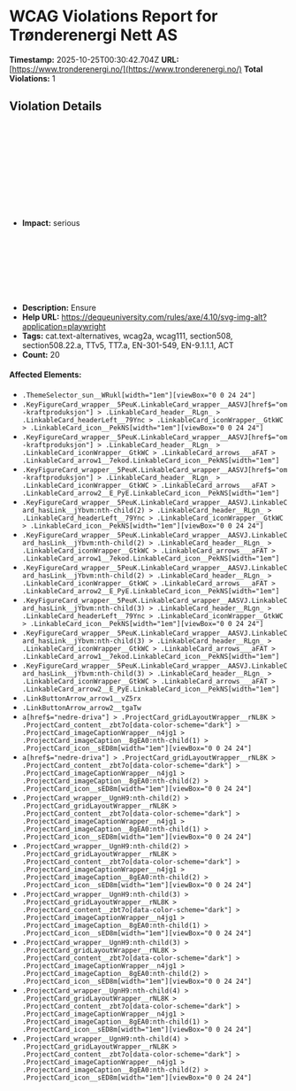 # WCAG Violations Report for Trønderenergi Nett AS

**Timestamp:** 2025-10-25T00:30:42.704Z
**URL:** [https://www.tronderenergi.no/](https://www.tronderenergi.no/)
**Total Violations:** 1

## Violation Details

### <svg> elements with an img role must have an alternative text

- **Impact:** serious
- **Description:** Ensure <svg> elements with an img, graphics-document or graphics-symbol role have an accessible text
- **Help URL:** https://dequeuniversity.com/rules/axe/4.10/svg-img-alt?application=playwright
- **Tags:** cat.text-alternatives, wcag2a, wcag111, section508, section508.22.a, TTv5, TT7.a, EN-301-549, EN-9.1.1.1, ACT
- **Count:** 20

#### Affected Elements:

- `.ThemeSelector_sun__WRukl[width="1em"][viewBox="0 0 24 24"]`
- `.KeyFigureCard_wrapper__5PeuK.LinkableCard_wrapper__AASVJ[href$="om-kraftproduksjon"] > .LinkableCard_header__RLgn_ > .LinkableCard_headerLeft__79Ync > .LinkableCard_iconWrapper__GtkWC > .LinkableCard_icon__PekNS[width="1em"][viewBox="0 0 24 24"]`
- `.KeyFigureCard_wrapper__5PeuK.LinkableCard_wrapper__AASVJ[href$="om-kraftproduksjon"] > .LinkableCard_header__RLgn_ > .LinkableCard_iconWrapper__GtkWC > .LinkableCard_arrows___aFAT > .LinkableCard_arrow1__7ekod.LinkableCard_icon__PekNS[width="1em"]`
- `.KeyFigureCard_wrapper__5PeuK.LinkableCard_wrapper__AASVJ[href$="om-kraftproduksjon"] > .LinkableCard_header__RLgn_ > .LinkableCard_iconWrapper__GtkWC > .LinkableCard_arrows___aFAT > .LinkableCard_arrow2__E_PyE.LinkableCard_icon__PekNS[width="1em"]`
- `.KeyFigureCard_wrapper__5PeuK.LinkableCard_wrapper__AASVJ.LinkableCard_hasLink__jYbvm:nth-child(2) > .LinkableCard_header__RLgn_ > .LinkableCard_headerLeft__79Ync > .LinkableCard_iconWrapper__GtkWC > .LinkableCard_icon__PekNS[width="1em"][viewBox="0 0 24 24"]`
- `.KeyFigureCard_wrapper__5PeuK.LinkableCard_wrapper__AASVJ.LinkableCard_hasLink__jYbvm:nth-child(2) > .LinkableCard_header__RLgn_ > .LinkableCard_iconWrapper__GtkWC > .LinkableCard_arrows___aFAT > .LinkableCard_arrow1__7ekod.LinkableCard_icon__PekNS[width="1em"]`
- `.KeyFigureCard_wrapper__5PeuK.LinkableCard_wrapper__AASVJ.LinkableCard_hasLink__jYbvm:nth-child(2) > .LinkableCard_header__RLgn_ > .LinkableCard_iconWrapper__GtkWC > .LinkableCard_arrows___aFAT > .LinkableCard_arrow2__E_PyE.LinkableCard_icon__PekNS[width="1em"]`
- `.KeyFigureCard_wrapper__5PeuK.LinkableCard_wrapper__AASVJ.LinkableCard_hasLink__jYbvm:nth-child(3) > .LinkableCard_header__RLgn_ > .LinkableCard_headerLeft__79Ync > .LinkableCard_iconWrapper__GtkWC > .LinkableCard_icon__PekNS[width="1em"][viewBox="0 0 24 24"]`
- `.KeyFigureCard_wrapper__5PeuK.LinkableCard_wrapper__AASVJ.LinkableCard_hasLink__jYbvm:nth-child(3) > .LinkableCard_header__RLgn_ > .LinkableCard_iconWrapper__GtkWC > .LinkableCard_arrows___aFAT > .LinkableCard_arrow1__7ekod.LinkableCard_icon__PekNS[width="1em"]`
- `.KeyFigureCard_wrapper__5PeuK.LinkableCard_wrapper__AASVJ.LinkableCard_hasLink__jYbvm:nth-child(3) > .LinkableCard_header__RLgn_ > .LinkableCard_iconWrapper__GtkWC > .LinkableCard_arrows___aFAT > .LinkableCard_arrow2__E_PyE.LinkableCard_icon__PekNS[width="1em"]`
- `.LinkButtonArrow_arrow1__vZ5rx`
- `.LinkButtonArrow_arrow2__tgaTw`
- `a[href$="nedre-driva"] > .ProjectCard_gridLayoutWrapper__rNL8K > .ProjectCard_content__zbt7o[data-color-scheme="dark"] > .ProjectCard_imageCaptionWrapper__n4jg1 > .ProjectCard_imageCaption__8gEA0:nth-child(1) > .ProjectCard_icon__sED8m[width="1em"][viewBox="0 0 24 24"]`
- `a[href$="nedre-driva"] > .ProjectCard_gridLayoutWrapper__rNL8K > .ProjectCard_content__zbt7o[data-color-scheme="dark"] > .ProjectCard_imageCaptionWrapper__n4jg1 > .ProjectCard_imageCaption__8gEA0:nth-child(2) > .ProjectCard_icon__sED8m[width="1em"][viewBox="0 0 24 24"]`
- `.ProjectCard_wrapper__UgnH9:nth-child(2) > .ProjectCard_gridLayoutWrapper__rNL8K > .ProjectCard_content__zbt7o[data-color-scheme="dark"] > .ProjectCard_imageCaptionWrapper__n4jg1 > .ProjectCard_imageCaption__8gEA0:nth-child(1) > .ProjectCard_icon__sED8m[width="1em"][viewBox="0 0 24 24"]`
- `.ProjectCard_wrapper__UgnH9:nth-child(2) > .ProjectCard_gridLayoutWrapper__rNL8K > .ProjectCard_content__zbt7o[data-color-scheme="dark"] > .ProjectCard_imageCaptionWrapper__n4jg1 > .ProjectCard_imageCaption__8gEA0:nth-child(2) > .ProjectCard_icon__sED8m[width="1em"][viewBox="0 0 24 24"]`
- `.ProjectCard_wrapper__UgnH9:nth-child(3) > .ProjectCard_gridLayoutWrapper__rNL8K > .ProjectCard_content__zbt7o[data-color-scheme="dark"] > .ProjectCard_imageCaptionWrapper__n4jg1 > .ProjectCard_imageCaption__8gEA0:nth-child(1) > .ProjectCard_icon__sED8m[width="1em"][viewBox="0 0 24 24"]`
- `.ProjectCard_wrapper__UgnH9:nth-child(3) > .ProjectCard_gridLayoutWrapper__rNL8K > .ProjectCard_content__zbt7o[data-color-scheme="dark"] > .ProjectCard_imageCaptionWrapper__n4jg1 > .ProjectCard_imageCaption__8gEA0:nth-child(2) > .ProjectCard_icon__sED8m[width="1em"][viewBox="0 0 24 24"]`
- `.ProjectCard_wrapper__UgnH9:nth-child(4) > .ProjectCard_gridLayoutWrapper__rNL8K > .ProjectCard_content__zbt7o[data-color-scheme="dark"] > .ProjectCard_imageCaptionWrapper__n4jg1 > .ProjectCard_imageCaption__8gEA0:nth-child(1) > .ProjectCard_icon__sED8m[width="1em"][viewBox="0 0 24 24"]`
- `.ProjectCard_wrapper__UgnH9:nth-child(4) > .ProjectCard_gridLayoutWrapper__rNL8K > .ProjectCard_content__zbt7o[data-color-scheme="dark"] > .ProjectCard_imageCaptionWrapper__n4jg1 > .ProjectCard_imageCaption__8gEA0:nth-child(2) > .ProjectCard_icon__sED8m[width="1em"][viewBox="0 0 24 24"]`
